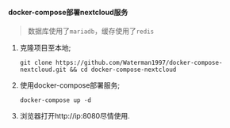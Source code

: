 #### **docker-compose**部署**nextcloud**服务

> 数据库使用了`mariadb`，缓存使用了`redis`

1. 克隆项目至本地;

   ```shell
   git clone https://github.com/Waterman1997/docker-compose-nextcloud.git && cd docker-compose-nextcloud
   ```

2. 使用docker-compose部署服务;

   ```shell
   docker-compose up -d
   ```

3. 浏览器打开http://ip:8080尽情使用.